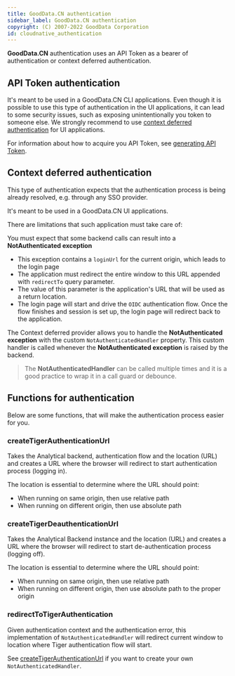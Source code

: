 ```yaml
---
title: GoodData.CN authentication
sidebar_label: GoodData.CN authentication
copyright: (C) 2007-2022 GoodData Corporation
id: cloudnative_authentication
---
```


**GoodData.CN** authentication uses an API Token as a bearer of authentication or context deferred authentication.

## API Token authentication

It's meant to be used in a GoodData.CN CLI applications. Even though it is possible to use this type of authentication 
in the UI applications, it can lead to some security issues, such as exposing unintentionally you token to someone else.
We strongly recommend to use [context deferred authentication](#context-deferred-authentication) for UI applications.

For information about how to acquire you API Token, see [generating API Token](06_cloudnative__generating_token).

## Context deferred authentication

This type of authentication expects that the authentication process is being already resolved, e.g. through any SSO provider.

It's meant to be used in a GoodData.CN UI applications.

There are limitations that such application must take care of:

You must expect that some backend calls can result into a **NotAuthenticated exception**

  - This exception contains a `loginUrl` for the current origin, which leads to the login page
  - The application must redirect the entire window to this URL appended with `redirectTo` query parameter.
  - The value of this parameter is the application's URL that will be used as a return location.
  - The login page will start and drive the `OIDC` authentication flow. Once the flow finishes and session is set up, the login page will redirect back to the application.

The Context deferred provider allows you to handle the **NotAuthenticated exception** with the custom `NotAuthenticatedHandler` property. This custom handler is 
called whenever the **NotAuthenticated exception** is raised by the backend.

> The **NotAuthenticatedHandler** can be called multiple times and it is a good practice to wrap it in a call guard or debounce.

## Functions for authentication
Below are some functions, that will make the authentication process easier for you.

### createTigerAuthenticationUrl
Takes the Analytical backend, authentication flow and the location (URL) and creates a URL where the 
browser will redirect to start authentication process (logging in).

The location is essential to determine where the URL should point:
 
 -  When running on same origin, then use relative path
 -  When running on different origin, then use absolute path
  
### createTigerDeauthenticationUrl
Takes the Analytical Backend instance and the location (URL) and creates a URL where the browser will 
redirect to start de-authentication process (logging off).

The location is essential to determine where the URL should point:

-  When running on same origin, then use relative path
-  When running on different origin, then use absolute path to the proper origin

### redirectToTigerAuthentication
Given authentication context and the authentication error, this implementation of `NotAuthenticatedHandler`  will redirect current 
window to location where Tiger authentication flow will start.

See [createTigerAuthenticationUrl](#createtigerauthenticationurl) if you want to create your own `NotAuthenticatedHandler`.